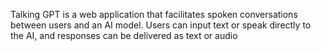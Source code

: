 Talking GPT is a web application that facilitates spoken conversations between users and an AI model. Users can input text or speak directly to the AI, and responses can be delivered as text or audio
